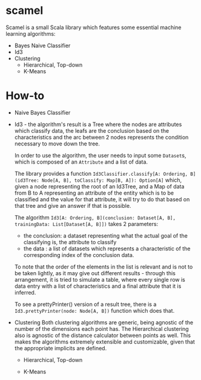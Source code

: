 # scamel
Scamel is a small Scala library which features some essential machine learning algorithms:
  - Bayes Naive Classifier 
  - Id3
  - Clustering 
    - Hierarchical, Top-down
    - K-Means
    
# How-to

- Naive Bayes Classifier

- Id3 - the algorithm's result is a Tree where the nodes are attributes which classify data, the leafs are the conclusion based on the characteristics and the arc between 2 nodes represents the condition necessary to move down the tree.

  In order to use the algorithm, the user needs to input some `Dataset`s, which is composed of an `Attribute` and a list of data.
  
  
  The library provides a function `Id3Classifier.classify[A: Ordering, B](id3Tree: Node[A, B], toClassify: Map[B, A]): Option[A]` which, given a node representing the root of an Id3Tree, and a Map of data from B to A representing an attribute of the entity which is to be classified and the value for that attribute, it will try to do that based on that tree and give an answer if that is possible. 
  
  
  The algorithm `Id3[A: Ordering, B](conclusion: Dataset[A, B], trainingData: List[Dataset[A, B]])` takes 2 parameters: 
    - the conclusion: a dataset representing what the actual goal of the classifying is, the attribute to classify
    - the data      : a list of datasets which represents a characteristic of the corresponding index of the conclusion data.
    
  
  To note that the order of the elements in the list is relevant and is not to be taken lightly, as it may give out different results - through this arrangement, it is tried to simulate a table, where every single row is data entry with a list of characteristics and a final attribute that it is inferred.
  
  To see a prettyPrinter() version of a result tree, there is a `Id3.prettyPrinter(node: Node[A, B])` function which does that.

- Clustering
  Both clustering algorithms are generic, being agnostic of the number of the dimensions each point has.
  The Hierarchical clustering also is agnostic of the distance calculator between points as well.
  This makes the algorithms extremely extensible and customizable, given that the appropriate implicits are defined.
  
  - Hierarchical, Top-down
  
  - K-Means
